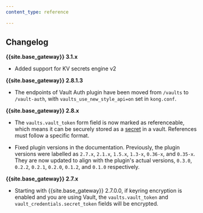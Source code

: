 ```yaml
---
content_type: reference

---
```


## Changelog

**{{site.base_gateway}} 3.1.x**
* Added support for KV secrets engine v2

**{{site.base_gateway}} 2.8.1.3**

* The endpoints of Vault Auth plugin have been moved from `/vaults` to `/vault-auth`, with `vaults_use_new_style_api=on` set in `kong.conf`.

**{{site.base_gateway}} 2.8.x**

* The `vaults.vault_token` form field is now marked as
referenceable, which means it can be securely stored as a
[secret](/gateway/secrets-management/)
in a vault. References must follow a specific format.

* Fixed plugin versions in the documentation. Previously, the plugin versions
were labelled as `2.7.x`, `2.1.x`, `1.5.x`, `1.3-x`, `0.36-x`, and `0.35-x`.
They are now updated to align with the plugin's actual versions, `0.3.0`, `0.2.2`,
`0.2.1`, `0.2.0`, `0.1.2`, and `0.1.0` respectively.

**{{site.base_gateway}} 2.7.x**

* Starting with {{site.base_gateway}} 2.7.0.0, if keyring encryption is enabled
and you are using Vault, the `vaults.vault_token` and `vault_credentials.secret_token` fields will be encrypted.
